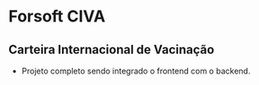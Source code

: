 # Forsoft CIVA

## Carteira Internacional de Vacinação

- Projeto completo sendo integrado o frontend com o backend.
